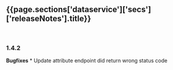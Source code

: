 <h2 id="{{page.sections['dataservice']['secs']['releaseNotes'].anchor}}">{{page.sections['dataservice']['secs']['releaseNotes'].title}}</h2>

<br/>
<div class="panel panel-primary">
  <div class="panel-heading">
    <span><h3 class="panel-title">1.4.2</h3></span>
    <span style="float: right;"></span>
  </div>
  <div class="panel-body">
    <b>Bugfixes</b>
    * Update attribute endpoint did return wrong status code
  </div>
</div>